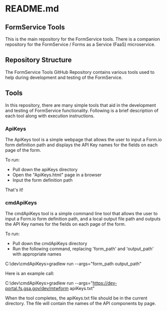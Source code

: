 # README.md
## FormService Tools

This is the main repository for the FormService tools.  There is a companion repository for the FormService / Forms as a Service (FaaS) microservice.

## Repository Structure

The FormService Tools GitHub Repository contains various tools used to help during development and testing of the FormService.


## Tools

In this repository, there are many simple tools that aid in the development and testing of FormService functionality.  Following is a brief description of each tool along with execution instructions.

### ApiKeys

The ApiKeys tool is a simple webpage that allows the user to input a Form.io form definition path and displays the API Key names for the fields on each page of the form.

To run:
* Pull down the apiKeys directory
* Open the "ApiKeys.html" page in a browser
* Input the form definition path

That's it!

### cmdApiKeys

The cmdApiKeys tool is a simple command line tool that allows the user to input a Form.io form definition path, and a local output file path and outputs the API Key names for the fields on each page of the form.

To run:
* Pull down the cmdApiKeys directory
* Run the following command, replacing 'form_path' and 'output_path' with appropriate names

C:\dev\cmdApiKeys>gradlew run --args="form_path output_path"

Here is an example call:

C:\dev\cmdApiKeys>gradlew run --args="https://dev-portal.fs.gsa.gov/dev/mtwform apiKeys.txt"

When the tool completes, the apiKeys.txt file should be in the current directory.  The file will contain the names of the API components by page. 
